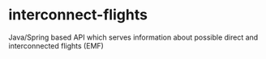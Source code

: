 # interconnect-flights
Java/Spring based API which serves information about possible direct and interconnected flights (EMF)
